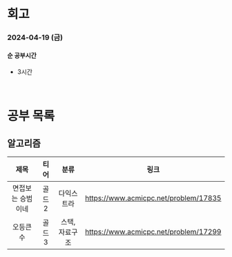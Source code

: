 # 회고

### 2024-04-19 (금)

#### 순 공부시간

- 3시간

<br>

# 공부 목록

## 알고리즘

|       제목        |  티어  |      분류      |                 링크                  |
| :---------------: | :----: | :------------: | :-----------------------------------: |
| 면접보는 승범이네 | 골드 2 |   다익스트라   | https://www.acmicpc.net/problem/17835 |
|     오등큰수      | 골드 3 | 스택, 자료구조 | https://www.acmicpc.net/problem/17299 |
